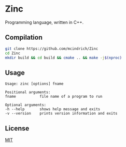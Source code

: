 # Zinc
Programming language, written in C++.

## Compilation

```sh
git clone https://github.com/mcindrich/Zinc
cd Zinc
mkdir build && cd build && cmake .. && make -j$(nproc)
```

## Usage
```
Usage: zinc [options] fname 

Positional arguments:
fname        	file name of a program to run

Optional arguments:
-h --help    	shows help message and exits
-v --version 	prints version information and exits
```

## License
[MIT](https://choosealicense.com/licenses/mit/)